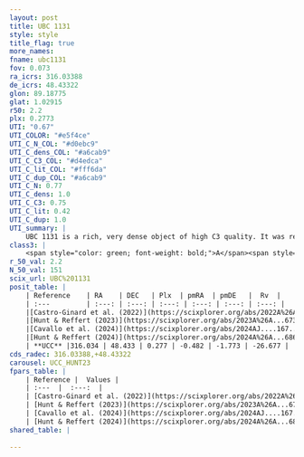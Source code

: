 ```yaml
---
layout: post
title: UBC 1131
style: style
title_flag: true
more_names: 
fname: ubc1131
fov: 0.073
ra_icrs: 316.03388
de_icrs: 48.43322
glon: 89.18775
glat: 1.02915
r50: 2.2
plx: 0.2773
UTI: "0.67"
UTI_COLOR: "#e5f4ce"
UTI_C_N_COL: "#d0ebc9"
UTI_C_dens_COL: "#a6cab9"
UTI_C_C3_COL: "#d4edca"
UTI_C_lit_COL: "#fff6da"
UTI_C_dup_COL: "#a6cab9"
UTI_C_N: 0.77
UTI_C_dens: 1.0
UTI_C_C3: 0.75
UTI_C_lit: 0.42
UTI_C_dup: 1.0
UTI_summary: |
    UBC 1131 is a rich, very dense object of high C3 quality. It was recently reported in the literature.
class3: |
    <span style="color: green; font-weight: bold;">A</span><span style="color: #FFC300; font-weight: bold;">B</span>
r_50_val: 2.2
N_50_val: 151
scix_url: UBC%201131
posit_table: |
    | Reference    | RA    | DEC   | Plx  | pmRA  | pmDE   |  Rv  |
    | :---         | :---: | :---: | :---: | :---: | :---: | :---: |
    |[Castro-Ginard et al. (2022)](https://scixplorer.org/abs/2022A%26A...661A.118C) | 316.04 | 48.43 | 0.26 | -0.49 | -1.78 | -- |
    |[Hunt & Reffert (2023)](https://scixplorer.org/abs/2023A%26A...673A.114H) | 316.031 | 48.43 | 0.277 | -0.507 | -1.78 | -18.232 |
    |[Cavallo et al. (2024)](https://scixplorer.org/abs/2024AJ....167...12C) | 316.029 | 48.429 | 0.271 | -- | -- | -- |
    |[Hunt & Reffert (2024)](https://scixplorer.org/abs/2024A%26A...686A..42H) | 316.031 | 48.43 | 0.277 | -0.507 | -1.78 | -18.232 |
    | **UCC** |316.034 | 48.433 | 0.277 | -0.482 | -1.773 | -26.677 | 
cds_radec: 316.03388,+48.43322
carousel: UCC_HUNT23
fpars_table: |
    | Reference |  Values |
    | :---  |  :---:  |
    | [Castro-Ginard et al. (2022)](https://scixplorer.org/abs/2022A%26A...661A.118C) | `AV=3.33, Dist=4019, logAge=8.731` |
    | [Hunt & Reffert (2023)](https://scixplorer.org/abs/2023A%26A...673A.114H) | `AV50=4.054, diffAV50=2.692, MOD50=12.565, logAge50=8.807` |
    | [Cavallo et al. (2024)](https://scixplorer.org/abs/2024AJ....167...12C) | `AV50=4.31, dMod50=12.76, logAge50=8.57, [Fe/H]50=0.19` |
    | [Hunt & Reffert (2024)](https://scixplorer.org/abs/2024A%26A...686A..42H) | `MassJ=2063.68` |
shared_table: |
    
---
```

